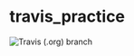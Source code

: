 # travis_practice



![Travis (.org) branch](https://img.shields.io/travis/:rameshjesswani/:travis_practice/:master.svg)
